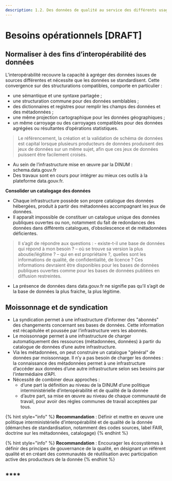 ```yaml
---
description: 1.2. Des données de qualité au service des différents usages
---
```


# Besoins opérationnels \[DRAFT\]

## **Normaliser à des fins d’interopérabilité des données**

L’interopérabilité recouvre la capacité à agréger des données issues de sources différentes et nécessite que les données se standardisent. Cette convergence sur des structurations compatibles, comporte en particulier :

* une sémantique et une syntaxe partagée ;
* une structuration commune pour des données semblables ;
* des dictionnaires et registres pour remplir les champs des données et des métadonnées ;
* une même projection cartographique pour les données géographiques ;
* un même carroyage ou des carroyages compatibles pour des données agrégées ou résultantes d’opérations statistiques.

> Le référencement, la création et la validation de schéma de données est capital lorsque plusieurs producteurs de données produisent des jeux de données sur un même sujet, afin que ces jeux de données puissent être facilement croisés.

* Au sein de l’infrastructure mise en œuvre par la DINUM : schema.data.gouv.fr 
* Des travaux sont en cours pour intégrer au mieux ces outils à la plateforme data.gouv.fr.

**Consolider un catalogage des données**

* Chaque infrastructure possède son propre catalogue des données hébergées, produit à partir des métadonnées accompagnant les jeux de données. 
* Il apparaît impossible de constituer un catalogue unique des données publiques ouvertes ou non, notamment du fait de redondances des données dans différents catalogues, d’obsolescence et de métadonnées déficientes.

> Il s’agit de répondre aux questions : - existe-t-il une base de données qui répond à mon besoin ? – où se trouve sa version la plus aboutie/légitime ? – qui en est propriétaire ?, quelles sont les informations de qualité, de confidentialité, de licence ? Ces informations devraient être disponibles pour les bases de données publiques ouvertes comme pour les bases de données publiées en diffusion restreintes.

* La présence de données dans data.gouv.fr ne signifie pas qu’il s’agit de la base de données la plus fraiche, la plus légitime.

## **Moissonnage et de syndication**

* La syndication permet à une infrastructure d’informer des "abonnés" des changements concernant ses bases de données. Cette information est récapitulée et poussée par l’infrastructure vers les abonnés.
* Le moissonnage permet à une infrastructure de charger automatiquement des ressources \(métadonnées, données\) à partir du catalogue de données d’une autre infrastructure. 
* Via les métadonnées, on peut construire un catalogue "général" de données par moissonnage. Il n’y a pas besoin de charger les données : la connaissance des métadonnées permet à une infrastructure d’accéder aux données d’une autre infrastructure selon ses besoins par l’intermédiaire d’API.
* Nécessité de combiner deux approches : 
  * d’une part la définition au niveau de la DINUM d’une politique interministérielle d’interopérabilité et de qualité de la donnée
  * d’autre part, sa mise en œuvre au niveau de chaque communauté de travail, pour avoir des règles communes de travail acceptées par tous.

{% hint style="info" %}
**Recommandation** : Définir et mettre en œuvre une politique interministérielle d’interopérabilité et de qualité de la donnée \(démarches de standardisation, notamment des codes sources, label FAIR, doctrine sur les métadonnées, catalogage\)
{% endhint %}

{% hint style="info" %}
**Recommandation** : Encourager les écosystèmes à définir des principes de gouvernance de la qualité, en désignant un référent qualité et en créant des communautés de réutilisation avec participation active des producteurs de la donnée
{% endhint %}

## \*\*\*\*

